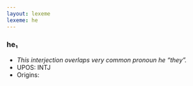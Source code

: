 ```yaml
---
layout: lexeme
lexeme: he
---
```


###  he₁

* _This interjection overlaps very common pronoun *he* “they”._
* UPOS:  INTJ
* Origins: 

